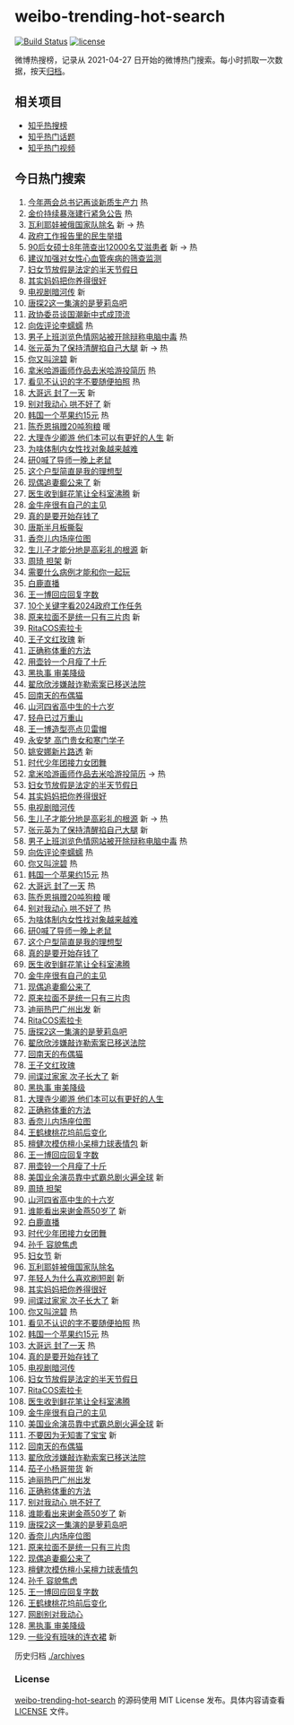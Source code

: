 # weibo-trending-hot-search

[![Build Status](https://github.com/justjavac/weibo-trending-hot-search/workflows/ci/badge.svg?branch=master)](https://github.com/justjavac/weibo-trending-hot-search/actions)
[![license](https://img.shields.io/github/license/justjavac/weibo-trending-hot-search)](https://github.com/justjavac/weibo-trending-hot-search/blob/master/LICENSE)

微博热搜榜，记录从 2021-04-27
日开始的微博热门搜索。每小时抓取一次数据，按天[归档](./archives)。

## 相关项目

- [知乎热搜榜](https://github.com/justjavac/zhihu-trending-top-search)
- [知乎热门话题](https://github.com/justjavac/zhihu-trending-hot-questions)
- [知乎热门视频](https://github.com/justjavac/zhihu-trending-hot-video)

## 今日热门搜索

<!-- BEGIN -->
<!-- 最后更新时间 Fri Mar 08 2024 02:16:11 GMT+0800 (China Standard Time) -->

1. [今年两会总书记再谈新质生产力](https://s.weibo.com//weibo?q=%23%E4%BB%8A%E5%B9%B4%E4%B8%A4%E4%BC%9A%E6%80%BB%E4%B9%A6%E8%AE%B0%E5%86%8D%E8%B0%88%E6%96%B0%E8%B4%A8%E7%94%9F%E4%BA%A7%E5%8A%9B%23&Refer=new_time)
   热
1. [金价持续暴涨建行紧急公告](https://s.weibo.com//weibo?q=%23%E9%87%91%E4%BB%B7%E6%8C%81%E7%BB%AD%E6%9A%B4%E6%B6%A8%E5%BB%BA%E8%A1%8C%E7%B4%A7%E6%80%A5%E5%85%AC%E5%91%8A%23&t=31&band_rank=1&Refer=top)
   热
1. [瓦利耶娃被俄国家队除名](https://s.weibo.com//weibo?q=%23%E7%93%A6%E5%88%A9%E8%80%B6%E5%A8%83%E8%A2%AB%E4%BF%84%E5%9B%BD%E5%AE%B6%E9%98%9F%E9%99%A4%E5%90%8D%23&t=31&band_rank=2&Refer=top)
   新 -> 热
1. [政府工作报告里的民生举措](https://s.weibo.com//weibo?q=%23%E6%94%BF%E5%BA%9C%E5%B7%A5%E4%BD%9C%E6%8A%A5%E5%91%8A%E9%87%8C%E7%9A%84%E6%B0%91%E7%94%9F%E4%B8%BE%E6%8E%AA%23&t=31&band_rank=3&Refer=top)
1. [90后女硕士8年筛查出12000名艾滋患者](https://s.weibo.com//weibo?q=%2390%E5%90%8E%E5%A5%B3%E7%A1%95%E5%A3%AB8%E5%B9%B4%E7%AD%9B%E6%9F%A5%E5%87%BA12000%E5%90%8D%E8%89%BE%E6%BB%8B%E6%82%A3%E8%80%85%23&t=31&band_rank=4&Refer=top)
   新 -> 热
1. [建议加强对女性心血管疾病的筛查监测](https://s.weibo.com//weibo?q=%23%E5%BB%BA%E8%AE%AE%E5%8A%A0%E5%BC%BA%E5%AF%B9%E5%A5%B3%E6%80%A7%E5%BF%83%E8%A1%80%E7%AE%A1%E7%96%BE%E7%97%85%E7%9A%84%E7%AD%9B%E6%9F%A5%E7%9B%91%E6%B5%8B%23&t=31&band_rank=5&Refer=top)
1. [妇女节放假是法定的半天节假日](https://s.weibo.com//weibo?q=%23%E5%A6%87%E5%A5%B3%E8%8A%82%E6%94%BE%E5%81%87%E6%98%AF%E6%B3%95%E5%AE%9A%E7%9A%84%E5%8D%8A%E5%A4%A9%E8%8A%82%E5%81%87%E6%97%A5%23&t=31&band_rank=6&Refer=top)
1. [其实妈妈把你养得很好](https://s.weibo.com//weibo?q=%E5%85%B6%E5%AE%9E%E5%A6%88%E5%A6%88%E6%8A%8A%E4%BD%A0%E5%85%BB%E5%BE%97%E5%BE%88%E5%A5%BD&t=31&band_rank=7&Refer=top)
1. [电视剧暗河传](https://s.weibo.com//weibo?q=%23%E7%94%B5%E8%A7%86%E5%89%A7%E6%9A%97%E6%B2%B3%E4%BC%A0%23&t=31&band_rank=8&Refer=top)
   新
1. [唐探2这一集演的是萝莉岛吧](https://s.weibo.com//weibo?q=%E5%94%90%E6%8E%A22%E8%BF%99%E4%B8%80%E9%9B%86%E6%BC%94%E7%9A%84%E6%98%AF%E8%90%9D%E8%8E%89%E5%B2%9B%E5%90%A7&t=31&band_rank=9&Refer=top)
1. [政协委员谈国潮新中式成顶流](https://s.weibo.com//weibo?q=%23%E6%94%BF%E5%8D%8F%E5%A7%94%E5%91%98%E8%B0%88%E5%9B%BD%E6%BD%AE%E6%96%B0%E4%B8%AD%E5%BC%8F%E6%88%90%E9%A1%B6%E6%B5%81%23&t=31&band_rank=10&Refer=top)
1. [向佐评论李蠕蠕](https://s.weibo.com//weibo?q=%E5%90%91%E4%BD%90%E8%AF%84%E8%AE%BA%E6%9D%8E%E8%A0%95%E8%A0%95&t=31&band_rank=11&Refer=top)
   热
1. [男子上班浏览色情网站被开除辩称电脑中毒](https://s.weibo.com//weibo?q=%23%E7%94%B7%E5%AD%90%E4%B8%8A%E7%8F%AD%E6%B5%8F%E8%A7%88%E8%89%B2%E6%83%85%E7%BD%91%E7%AB%99%E8%A2%AB%E5%BC%80%E9%99%A4%E8%BE%A9%E7%A7%B0%E7%94%B5%E8%84%91%E4%B8%AD%E6%AF%92%23&t=31&band_rank=12&Refer=top)
   热
1. [张元英为了保持清醒掐自己大腿](https://s.weibo.com//weibo?q=%23%E5%BC%A0%E5%85%83%E8%8B%B1%E4%B8%BA%E4%BA%86%E4%BF%9D%E6%8C%81%E6%B8%85%E9%86%92%E6%8E%90%E8%87%AA%E5%B7%B1%E5%A4%A7%E8%85%BF%23&t=31&band_rank=13&Refer=top)
   新 -> 热
1. [你又叫浣碧](https://s.weibo.com//weibo?q=%E4%BD%A0%E5%8F%88%E5%8F%AB%E6%B5%A3%E7%A2%A7&t=31&band_rank=14&Refer=top)
   新
1. [拿米哈游画师作品去米哈游投简历](https://s.weibo.com//weibo?q=%E6%8B%BF%E7%B1%B3%E5%93%88%E6%B8%B8%E7%94%BB%E5%B8%88%E4%BD%9C%E5%93%81%E5%8E%BB%E7%B1%B3%E5%93%88%E6%B8%B8%E6%8A%95%E7%AE%80%E5%8E%86&t=31&band_rank=15&Refer=top)
   热
1. [看见不认识的字不要随便拍照](https://s.weibo.com//weibo?q=%E7%9C%8B%E8%A7%81%E4%B8%8D%E8%AE%A4%E8%AF%86%E7%9A%84%E5%AD%97%E4%B8%8D%E8%A6%81%E9%9A%8F%E4%BE%BF%E6%8B%8D%E7%85%A7&t=31&band_rank=16&Refer=top)
   热
1. [大哥远 封了一天](https://s.weibo.com//weibo?q=%E5%A4%A7%E5%93%A5%E8%BF%9C%20%E5%B0%81%E4%BA%86%E4%B8%80%E5%A4%A9&t=31&band_rank=17&Refer=top)
   新
1. [别对我动心 哄不好了](https://s.weibo.com//weibo?q=%E5%88%AB%E5%AF%B9%E6%88%91%E5%8A%A8%E5%BF%83%20%E5%93%84%E4%B8%8D%E5%A5%BD%E4%BA%86&t=31&band_rank=18&Refer=top)
   新
1. [韩国一个苹果约15元](https://s.weibo.com//weibo?q=%23%E9%9F%A9%E5%9B%BD%E4%B8%80%E4%B8%AA%E8%8B%B9%E6%9E%9C%E7%BA%A615%E5%85%83%23&t=31&band_rank=19&Refer=top)
   热
1. [陈乔恩捐赠20吨狗粮](https://s.weibo.com//weibo?q=%23%E9%99%88%E4%B9%94%E6%81%A9%E6%8D%90%E8%B5%A020%E5%90%A8%E7%8B%97%E7%B2%AE%23&t=31&band_rank=20&Refer=top)
   暖
1. [大理寺少卿游 他们本可以有更好的人生](https://s.weibo.com//weibo?q=%E5%A4%A7%E7%90%86%E5%AF%BA%E5%B0%91%E5%8D%BF%E6%B8%B8%20%E4%BB%96%E4%BB%AC%E6%9C%AC%E5%8F%AF%E4%BB%A5%E6%9C%89%E6%9B%B4%E5%A5%BD%E7%9A%84%E4%BA%BA%E7%94%9F&t=31&band_rank=21&Refer=top)
   新
1. [为啥体制内女性找对象越来越难](https://s.weibo.com//weibo?q=%23%E4%B8%BA%E5%95%A5%E4%BD%93%E5%88%B6%E5%86%85%E5%A5%B3%E6%80%A7%E6%89%BE%E5%AF%B9%E8%B1%A1%E8%B6%8A%E6%9D%A5%E8%B6%8A%E9%9A%BE%23&t=31&band_rank=22&Refer=top)
1. [研0喊了导师一晚上老鼠](https://s.weibo.com//weibo?q=%E7%A0%940%E5%96%8A%E4%BA%86%E5%AF%BC%E5%B8%88%E4%B8%80%E6%99%9A%E4%B8%8A%E8%80%81%E9%BC%A0&t=31&band_rank=23&Refer=top)
1. [这个户型简直是我的理想型](https://s.weibo.com//weibo?q=%E8%BF%99%E4%B8%AA%E6%88%B7%E5%9E%8B%E7%AE%80%E7%9B%B4%E6%98%AF%E6%88%91%E7%9A%84%E7%90%86%E6%83%B3%E5%9E%8B&t=31&band_rank=24&Refer=top)
1. [现偶追妻癫公来了](https://s.weibo.com//weibo?q=%E7%8E%B0%E5%81%B6%E8%BF%BD%E5%A6%BB%E7%99%AB%E5%85%AC%E6%9D%A5%E4%BA%86&t=31&band_rank=25&Refer=top)
   新
1. [医生收到鲜花笔让全科室沸腾](https://s.weibo.com//weibo?q=%23%E5%8C%BB%E7%94%9F%E6%94%B6%E5%88%B0%E9%B2%9C%E8%8A%B1%E7%AC%94%E8%AE%A9%E5%85%A8%E7%A7%91%E5%AE%A4%E6%B2%B8%E8%85%BE%23&t=31&band_rank=26&Refer=top)
   新
1. [金牛座很有自己的主见](https://s.weibo.com//weibo?q=%E9%87%91%E7%89%9B%E5%BA%A7%E5%BE%88%E6%9C%89%E8%87%AA%E5%B7%B1%E7%9A%84%E4%B8%BB%E8%A7%81&t=31&band_rank=27&Refer=top)
1. [真的是要开始存钱了](https://s.weibo.com//weibo?q=%23%E7%9C%9F%E7%9A%84%E6%98%AF%E8%A6%81%E5%BC%80%E5%A7%8B%E5%AD%98%E9%92%B1%E4%BA%86%23&t=31&band_rank=28&Refer=top)
1. [唐斯半月板撕裂](https://s.weibo.com//weibo?q=%E5%94%90%E6%96%AF%E5%8D%8A%E6%9C%88%E6%9D%BF%E6%92%95%E8%A3%82&t=31&band_rank=29&Refer=top)
1. [香奈儿内场座位图](https://s.weibo.com//weibo?q=%23%E9%A6%99%E5%A5%88%E5%84%BF%E5%86%85%E5%9C%BA%E5%BA%A7%E4%BD%8D%E5%9B%BE%23&t=31&band_rank=30&Refer=top)
1. [生儿子才能分地是高彩礼的根源](https://s.weibo.com//weibo?q=%23%E7%94%9F%E5%84%BF%E5%AD%90%E6%89%8D%E8%83%BD%E5%88%86%E5%9C%B0%E6%98%AF%E9%AB%98%E5%BD%A9%E7%A4%BC%E7%9A%84%E6%A0%B9%E6%BA%90%23&t=31&band_rank=31&Refer=top)
   新
1. [周琦 担架](https://s.weibo.com//weibo?q=%E5%91%A8%E7%90%A6%20%E6%8B%85%E6%9E%B6&t=31&band_rank=32&Refer=top)
   新
1. [需要什么病例才能和你一起玩](https://s.weibo.com//weibo?q=%E9%9C%80%E8%A6%81%E4%BB%80%E4%B9%88%E7%97%85%E4%BE%8B%E6%89%8D%E8%83%BD%E5%92%8C%E4%BD%A0%E4%B8%80%E8%B5%B7%E7%8E%A9&t=31&band_rank=33&Refer=top)
1. [白鹿直播](https://s.weibo.com//weibo?q=%23%E7%99%BD%E9%B9%BF%E7%9B%B4%E6%92%AD%23&t=31&band_rank=34&Refer=top)
1. [王一博回应回复字数](https://s.weibo.com//weibo?q=%23%E7%8E%8B%E4%B8%80%E5%8D%9A%E5%9B%9E%E5%BA%94%E5%9B%9E%E5%A4%8D%E5%AD%97%E6%95%B0%23&t=31&band_rank=35&Refer=top)
1. [10个关键字看2024政府工作任务](https://s.weibo.com//weibo?q=%2310%E4%B8%AA%E5%85%B3%E9%94%AE%E5%AD%97%E7%9C%8B2024%E6%94%BF%E5%BA%9C%E5%B7%A5%E4%BD%9C%E4%BB%BB%E5%8A%A1%23&t=31&band_rank=36&Refer=top)
1. [原来拉面不是统一只有三片肉](https://s.weibo.com//weibo?q=%E5%8E%9F%E6%9D%A5%E6%8B%89%E9%9D%A2%E4%B8%8D%E6%98%AF%E7%BB%9F%E4%B8%80%E5%8F%AA%E6%9C%89%E4%B8%89%E7%89%87%E8%82%89&t=31&band_rank=37&Refer=top)
   新
1. [RitaCOS索拉卡](https://s.weibo.com//weibo?q=%23RitaCOS%E7%B4%A2%E6%8B%89%E5%8D%A1%23&t=31&band_rank=38&Refer=top)
1. [王子文红玫瑰](https://s.weibo.com//weibo?q=%23%E7%8E%8B%E5%AD%90%E6%96%87%E7%BA%A2%E7%8E%AB%E7%91%B0%23&t=31&band_rank=39&Refer=top)
   新
1. [正确称体重的方法](https://s.weibo.com//weibo?q=%E6%AD%A3%E7%A1%AE%E7%A7%B0%E4%BD%93%E9%87%8D%E7%9A%84%E6%96%B9%E6%B3%95&t=31&band_rank=40&Refer=top)
1. [用壶铃一个月瘦了十斤](https://s.weibo.com//weibo?q=%23%E7%94%A8%E5%A3%B6%E9%93%83%E4%B8%80%E4%B8%AA%E6%9C%88%E7%98%A6%E4%BA%86%E5%8D%81%E6%96%A4%23&t=31&band_rank=41&Refer=top)
1. [黑执事 审美降级](https://s.weibo.com//weibo?q=%E9%BB%91%E6%89%A7%E4%BA%8B%20%E5%AE%A1%E7%BE%8E%E9%99%8D%E7%BA%A7&t=31&band_rank=42&Refer=top)
1. [翟欣欣涉嫌敲诈勒索案已移送法院](https://s.weibo.com//weibo?q=%23%E7%BF%9F%E6%AC%A3%E6%AC%A3%E6%B6%89%E5%AB%8C%E6%95%B2%E8%AF%88%E5%8B%92%E7%B4%A2%E6%A1%88%E5%B7%B2%E7%A7%BB%E9%80%81%E6%B3%95%E9%99%A2%23&t=31&band_rank=43&Refer=top)
1. [回南天的布偶猫](https://s.weibo.com//weibo?q=%E5%9B%9E%E5%8D%97%E5%A4%A9%E7%9A%84%E5%B8%83%E5%81%B6%E7%8C%AB&t=31&band_rank=44&Refer=top)
1. [山河四省高中生的十六岁](https://s.weibo.com//weibo?q=%23%E5%B1%B1%E6%B2%B3%E5%9B%9B%E7%9C%81%E9%AB%98%E4%B8%AD%E7%94%9F%E7%9A%84%E5%8D%81%E5%85%AD%E5%B2%81%23&t=31&band_rank=45&Refer=top)
1. [轻舟已过万重山](https://s.weibo.com//weibo?q=%E8%BD%BB%E8%88%9F%E5%B7%B2%E8%BF%87%E4%B8%87%E9%87%8D%E5%B1%B1&t=31&band_rank=46&Refer=top)
1. [王一博造型亮点贝雷帽](https://s.weibo.com//weibo?q=%E7%8E%8B%E4%B8%80%E5%8D%9A%E9%80%A0%E5%9E%8B%E4%BA%AE%E7%82%B9%E8%B4%9D%E9%9B%B7%E5%B8%BD&t=31&band_rank=47&Refer=top)
1. [永安梦 高门贵女和寒门学子](https://s.weibo.com//weibo?q=%E6%B0%B8%E5%AE%89%E6%A2%A6%20%E9%AB%98%E9%97%A8%E8%B4%B5%E5%A5%B3%E5%92%8C%E5%AF%92%E9%97%A8%E5%AD%A6%E5%AD%90&t=31&band_rank=48&Refer=top)
1. [姚安娜新片路透](https://s.weibo.com//weibo?q=%23%E5%A7%9A%E5%AE%89%E5%A8%9C%E6%96%B0%E7%89%87%E8%B7%AF%E9%80%8F%23&t=31&band_rank=49&Refer=top)
   新
1. [时代少年团接力女团舞](https://s.weibo.com//weibo?q=%23%E6%97%B6%E4%BB%A3%E5%B0%91%E5%B9%B4%E5%9B%A2%E6%8E%A5%E5%8A%9B%E5%A5%B3%E5%9B%A2%E8%88%9E%23&t=31&band_rank=50&Refer=top)
1. [拿米哈游画师作品去米哈游投简历](https://s.weibo.com//weibo?q=%E6%8B%BF%E7%B1%B3%E5%93%88%E6%B8%B8%E7%94%BB%E5%B8%88%E4%BD%9C%E5%93%81%E5%8E%BB%E7%B1%B3%E5%93%88%E6%B8%B8%E6%8A%95%E7%AE%80%E5%8E%86&t=31&band_rank=6&Refer=top)
   -> 热
1. [妇女节放假是法定的半天节假日](https://s.weibo.com//weibo?q=%23%E5%A6%87%E5%A5%B3%E8%8A%82%E6%94%BE%E5%81%87%E6%98%AF%E6%B3%95%E5%AE%9A%E7%9A%84%E5%8D%8A%E5%A4%A9%E8%8A%82%E5%81%87%E6%97%A5%23&t=31&band_rank=7&Refer=top)
1. [其实妈妈把你养得很好](https://s.weibo.com//weibo?q=%E5%85%B6%E5%AE%9E%E5%A6%88%E5%A6%88%E6%8A%8A%E4%BD%A0%E5%85%BB%E5%BE%97%E5%BE%88%E5%A5%BD&t=31&band_rank=8&Refer=top)
1. [电视剧暗河传](https://s.weibo.com//weibo?q=%23%E7%94%B5%E8%A7%86%E5%89%A7%E6%9A%97%E6%B2%B3%E4%BC%A0%23&t=31&band_rank=9&Refer=top)
1. [生儿子才能分地是高彩礼的根源](https://s.weibo.com//weibo?q=%23%E7%94%9F%E5%84%BF%E5%AD%90%E6%89%8D%E8%83%BD%E5%88%86%E5%9C%B0%E6%98%AF%E9%AB%98%E5%BD%A9%E7%A4%BC%E7%9A%84%E6%A0%B9%E6%BA%90%23&t=31&band_rank=11&Refer=top)
   新 -> 热
1. [张元英为了保持清醒掐自己大腿](https://s.weibo.com//weibo?q=%23%E5%BC%A0%E5%85%83%E8%8B%B1%E4%B8%BA%E4%BA%86%E4%BF%9D%E6%8C%81%E6%B8%85%E9%86%92%E6%8E%90%E8%87%AA%E5%B7%B1%E5%A4%A7%E8%85%BF%23&t=31&band_rank=12&Refer=top)
   新
1. [男子上班浏览色情网站被开除辩称电脑中毒](https://s.weibo.com//weibo?q=%23%E7%94%B7%E5%AD%90%E4%B8%8A%E7%8F%AD%E6%B5%8F%E8%A7%88%E8%89%B2%E6%83%85%E7%BD%91%E7%AB%99%E8%A2%AB%E5%BC%80%E9%99%A4%E8%BE%A9%E7%A7%B0%E7%94%B5%E8%84%91%E4%B8%AD%E6%AF%92%23&t=31&band_rank=13&Refer=top)
   热
1. [向佐评论李蠕蠕](https://s.weibo.com//weibo?q=%E5%90%91%E4%BD%90%E8%AF%84%E8%AE%BA%E6%9D%8E%E8%A0%95%E8%A0%95&t=31&band_rank=14&Refer=top)
   热
1. [你又叫浣碧](https://s.weibo.com//weibo?q=%E4%BD%A0%E5%8F%88%E5%8F%AB%E6%B5%A3%E7%A2%A7&t=31&band_rank=15&Refer=top)
   热
1. [韩国一个苹果约15元](https://s.weibo.com//weibo?q=%23%E9%9F%A9%E5%9B%BD%E4%B8%80%E4%B8%AA%E8%8B%B9%E6%9E%9C%E7%BA%A615%E5%85%83%23&t=31&band_rank=17&Refer=top)
   热
1. [大哥远 封了一天](https://s.weibo.com//weibo?q=%E5%A4%A7%E5%93%A5%E8%BF%9C%20%E5%B0%81%E4%BA%86%E4%B8%80%E5%A4%A9&t=31&band_rank=18&Refer=top)
   热
1. [陈乔恩捐赠20吨狗粮](https://s.weibo.com//weibo?q=%23%E9%99%88%E4%B9%94%E6%81%A9%E6%8D%90%E8%B5%A020%E5%90%A8%E7%8B%97%E7%B2%AE%23&t=31&band_rank=19&Refer=top)
   暖
1. [别对我动心 哄不好了](https://s.weibo.com//weibo?q=%E5%88%AB%E5%AF%B9%E6%88%91%E5%8A%A8%E5%BF%83%20%E5%93%84%E4%B8%8D%E5%A5%BD%E4%BA%86&t=31&band_rank=20&Refer=top)
   热
1. [为啥体制内女性找对象越来越难](https://s.weibo.com//weibo?q=%23%E4%B8%BA%E5%95%A5%E4%BD%93%E5%88%B6%E5%86%85%E5%A5%B3%E6%80%A7%E6%89%BE%E5%AF%B9%E8%B1%A1%E8%B6%8A%E6%9D%A5%E8%B6%8A%E9%9A%BE%23&t=31&band_rank=21&Refer=top)
1. [研0喊了导师一晚上老鼠](https://s.weibo.com//weibo?q=%E7%A0%940%E5%96%8A%E4%BA%86%E5%AF%BC%E5%B8%88%E4%B8%80%E6%99%9A%E4%B8%8A%E8%80%81%E9%BC%A0&t=31&band_rank=22&Refer=top)
1. [这个户型简直是我的理想型](https://s.weibo.com//weibo?q=%E8%BF%99%E4%B8%AA%E6%88%B7%E5%9E%8B%E7%AE%80%E7%9B%B4%E6%98%AF%E6%88%91%E7%9A%84%E7%90%86%E6%83%B3%E5%9E%8B&t=31&band_rank=23&Refer=top)
1. [真的是要开始存钱了](https://s.weibo.com//weibo?q=%23%E7%9C%9F%E7%9A%84%E6%98%AF%E8%A6%81%E5%BC%80%E5%A7%8B%E5%AD%98%E9%92%B1%E4%BA%86%23&t=31&band_rank=24&Refer=top)
1. [医生收到鲜花笔让全科室沸腾](https://s.weibo.com//weibo?q=%23%E5%8C%BB%E7%94%9F%E6%94%B6%E5%88%B0%E9%B2%9C%E8%8A%B1%E7%AC%94%E8%AE%A9%E5%85%A8%E7%A7%91%E5%AE%A4%E6%B2%B8%E8%85%BE%23&t=31&band_rank=25&Refer=top)
1. [金牛座很有自己的主见](https://s.weibo.com//weibo?q=%E9%87%91%E7%89%9B%E5%BA%A7%E5%BE%88%E6%9C%89%E8%87%AA%E5%B7%B1%E7%9A%84%E4%B8%BB%E8%A7%81&t=31&band_rank=26&Refer=top)
1. [现偶追妻癫公来了](https://s.weibo.com//weibo?q=%E7%8E%B0%E5%81%B6%E8%BF%BD%E5%A6%BB%E7%99%AB%E5%85%AC%E6%9D%A5%E4%BA%86&t=31&band_rank=27&Refer=top)
1. [原来拉面不是统一只有三片肉](https://s.weibo.com//weibo?q=%E5%8E%9F%E6%9D%A5%E6%8B%89%E9%9D%A2%E4%B8%8D%E6%98%AF%E7%BB%9F%E4%B8%80%E5%8F%AA%E6%9C%89%E4%B8%89%E7%89%87%E8%82%89&t=31&band_rank=28&Refer=top)
1. [迪丽热巴广州出发](https://s.weibo.com//weibo?q=%23%E8%BF%AA%E4%B8%BD%E7%83%AD%E5%B7%B4%E5%B9%BF%E5%B7%9E%E5%87%BA%E5%8F%91%23&t=31&band_rank=29&Refer=top)
   新
1. [RitaCOS索拉卡](https://s.weibo.com//weibo?q=%23RitaCOS%E7%B4%A2%E6%8B%89%E5%8D%A1%23&t=31&band_rank=30&Refer=top)
1. [唐探2这一集演的是萝莉岛吧](https://s.weibo.com//weibo?q=%E5%94%90%E6%8E%A22%E8%BF%99%E4%B8%80%E9%9B%86%E6%BC%94%E7%9A%84%E6%98%AF%E8%90%9D%E8%8E%89%E5%B2%9B%E5%90%A7&t=31&band_rank=31&Refer=top)
1. [翟欣欣涉嫌敲诈勒索案已移送法院](https://s.weibo.com//weibo?q=%23%E7%BF%9F%E6%AC%A3%E6%AC%A3%E6%B6%89%E5%AB%8C%E6%95%B2%E8%AF%88%E5%8B%92%E7%B4%A2%E6%A1%88%E5%B7%B2%E7%A7%BB%E9%80%81%E6%B3%95%E9%99%A2%23&t=31&band_rank=32&Refer=top)
1. [回南天的布偶猫](https://s.weibo.com//weibo?q=%E5%9B%9E%E5%8D%97%E5%A4%A9%E7%9A%84%E5%B8%83%E5%81%B6%E7%8C%AB&t=31&band_rank=33&Refer=top)
1. [王子文红玫瑰](https://s.weibo.com//weibo?q=%23%E7%8E%8B%E5%AD%90%E6%96%87%E7%BA%A2%E7%8E%AB%E7%91%B0%23&t=31&band_rank=34&Refer=top)
1. [间谍过家家 次子长大了](https://s.weibo.com//weibo?q=%E9%97%B4%E8%B0%8D%E8%BF%87%E5%AE%B6%E5%AE%B6%20%E6%AC%A1%E5%AD%90%E9%95%BF%E5%A4%A7%E4%BA%86&t=31&band_rank=35&Refer=top)
   新
1. [黑执事 审美降级](https://s.weibo.com//weibo?q=%E9%BB%91%E6%89%A7%E4%BA%8B%20%E5%AE%A1%E7%BE%8E%E9%99%8D%E7%BA%A7&t=31&band_rank=36&Refer=top)
1. [大理寺少卿游 他们本可以有更好的人生](https://s.weibo.com//weibo?q=%E5%A4%A7%E7%90%86%E5%AF%BA%E5%B0%91%E5%8D%BF%E6%B8%B8%20%E4%BB%96%E4%BB%AC%E6%9C%AC%E5%8F%AF%E4%BB%A5%E6%9C%89%E6%9B%B4%E5%A5%BD%E7%9A%84%E4%BA%BA%E7%94%9F&t=31&band_rank=37&Refer=top)
1. [正确称体重的方法](https://s.weibo.com//weibo?q=%E6%AD%A3%E7%A1%AE%E7%A7%B0%E4%BD%93%E9%87%8D%E7%9A%84%E6%96%B9%E6%B3%95&t=31&band_rank=38&Refer=top)
1. [香奈儿内场座位图](https://s.weibo.com//weibo?q=%23%E9%A6%99%E5%A5%88%E5%84%BF%E5%86%85%E5%9C%BA%E5%BA%A7%E4%BD%8D%E5%9B%BE%23&t=31&band_rank=39&Refer=top)
1. [王鹤棣桃花坞前后变化](https://s.weibo.com//weibo?q=%23%E7%8E%8B%E9%B9%A4%E6%A3%A3%E6%A1%83%E8%8A%B1%E5%9D%9E%E5%89%8D%E5%90%8E%E5%8F%98%E5%8C%96%23&t=31&band_rank=40&Refer=top)
1. [檀健次模仿檀小呆檀力球表情包](https://s.weibo.com//weibo?q=%23%E6%AA%80%E5%81%A5%E6%AC%A1%E6%A8%A1%E4%BB%BF%E6%AA%80%E5%B0%8F%E5%91%86%E6%AA%80%E5%8A%9B%E7%90%83%E8%A1%A8%E6%83%85%E5%8C%85%23&t=31&band_rank=41&Refer=top)
   新
1. [王一博回应回复字数](https://s.weibo.com//weibo?q=%23%E7%8E%8B%E4%B8%80%E5%8D%9A%E5%9B%9E%E5%BA%94%E5%9B%9E%E5%A4%8D%E5%AD%97%E6%95%B0%23&t=31&band_rank=42&Refer=top)
1. [用壶铃一个月瘦了十斤](https://s.weibo.com//weibo?q=%23%E7%94%A8%E5%A3%B6%E9%93%83%E4%B8%80%E4%B8%AA%E6%9C%88%E7%98%A6%E4%BA%86%E5%8D%81%E6%96%A4%23&t=31&band_rank=43&Refer=top)
1. [美国业余演员靠中式霸总剧火遍全球](https://s.weibo.com//weibo?q=%23%E7%BE%8E%E5%9B%BD%E4%B8%9A%E4%BD%99%E6%BC%94%E5%91%98%E9%9D%A0%E4%B8%AD%E5%BC%8F%E9%9C%B8%E6%80%BB%E5%89%A7%E7%81%AB%E9%81%8D%E5%85%A8%E7%90%83%23&t=31&band_rank=44&Refer=top)
   新
1. [周琦 担架](https://s.weibo.com//weibo?q=%E5%91%A8%E7%90%A6%20%E6%8B%85%E6%9E%B6&t=31&band_rank=45&Refer=top)
1. [山河四省高中生的十六岁](https://s.weibo.com//weibo?q=%23%E5%B1%B1%E6%B2%B3%E5%9B%9B%E7%9C%81%E9%AB%98%E4%B8%AD%E7%94%9F%E7%9A%84%E5%8D%81%E5%85%AD%E5%B2%81%23&t=31&band_rank=46&Refer=top)
1. [谁能看出来谢金燕50岁了](https://s.weibo.com//weibo?q=%E8%B0%81%E8%83%BD%E7%9C%8B%E5%87%BA%E6%9D%A5%E8%B0%A2%E9%87%91%E7%87%9550%E5%B2%81%E4%BA%86&t=31&band_rank=47&Refer=top)
   新
1. [白鹿直播](https://s.weibo.com//weibo?q=%23%E7%99%BD%E9%B9%BF%E7%9B%B4%E6%92%AD%23&t=31&band_rank=48&Refer=top)
1. [时代少年团接力女团舞](https://s.weibo.com//weibo?q=%23%E6%97%B6%E4%BB%A3%E5%B0%91%E5%B9%B4%E5%9B%A2%E6%8E%A5%E5%8A%9B%E5%A5%B3%E5%9B%A2%E8%88%9E%23&t=31&band_rank=49&Refer=top)
1. [孙千 容貌焦虑](https://s.weibo.com//weibo?q=%E5%AD%99%E5%8D%83%20%E5%AE%B9%E8%B2%8C%E7%84%A6%E8%99%91&t=31&band_rank=50&Refer=top)
1. [妇女节](https://s.weibo.com//weibo?q=%E5%A6%87%E5%A5%B3%E8%8A%82&t=31&band_rank=2&Refer=top)
   新
1. [瓦利耶娃被俄国家队除名](https://s.weibo.com//weibo?q=%23%E7%93%A6%E5%88%A9%E8%80%B6%E5%A8%83%E8%A2%AB%E4%BF%84%E5%9B%BD%E5%AE%B6%E9%98%9F%E9%99%A4%E5%90%8D%23&t=31&band_rank=7&Refer=top)
1. [年轻人为什么喜欢刷短剧](https://s.weibo.com//weibo?q=%23%E5%B9%B4%E8%BD%BB%E4%BA%BA%E4%B8%BA%E4%BB%80%E4%B9%88%E5%96%9C%E6%AC%A2%E5%88%B7%E7%9F%AD%E5%89%A7%23&t=31&band_rank=8&Refer=top)
   新
1. [其实妈妈把你养得很好](https://s.weibo.com//weibo?q=%E5%85%B6%E5%AE%9E%E5%A6%88%E5%A6%88%E6%8A%8A%E4%BD%A0%E5%85%BB%E5%BE%97%E5%BE%88%E5%A5%BD&t=31&band_rank=9&Refer=top)
1. [间谍过家家 次子长大了](https://s.weibo.com//weibo?q=%E9%97%B4%E8%B0%8D%E8%BF%87%E5%AE%B6%E5%AE%B6%20%E6%AC%A1%E5%AD%90%E9%95%BF%E5%A4%A7%E4%BA%86&t=31&band_rank=15&Refer=top)
   新
1. [你又叫浣碧](https://s.weibo.com//weibo?q=%E4%BD%A0%E5%8F%88%E5%8F%AB%E6%B5%A3%E7%A2%A7&t=31&band_rank=16&Refer=top)
   热
1. [看见不认识的字不要随便拍照](https://s.weibo.com//weibo?q=%E7%9C%8B%E8%A7%81%E4%B8%8D%E8%AE%A4%E8%AF%86%E7%9A%84%E5%AD%97%E4%B8%8D%E8%A6%81%E9%9A%8F%E4%BE%BF%E6%8B%8D%E7%85%A7&t=31&band_rank=17&Refer=top)
   热
1. [韩国一个苹果约15元](https://s.weibo.com//weibo?q=%23%E9%9F%A9%E5%9B%BD%E4%B8%80%E4%B8%AA%E8%8B%B9%E6%9E%9C%E7%BA%A615%E5%85%83%23&t=31&band_rank=18&Refer=top)
   热
1. [大哥远 封了一天](https://s.weibo.com//weibo?q=%E5%A4%A7%E5%93%A5%E8%BF%9C%20%E5%B0%81%E4%BA%86%E4%B8%80%E5%A4%A9&t=31&band_rank=20&Refer=top)
   热
1. [真的是要开始存钱了](https://s.weibo.com//weibo?q=%23%E7%9C%9F%E7%9A%84%E6%98%AF%E8%A6%81%E5%BC%80%E5%A7%8B%E5%AD%98%E9%92%B1%E4%BA%86%23&t=31&band_rank=23&Refer=top)
1. [电视剧暗河传](https://s.weibo.com//weibo?q=%23%E7%94%B5%E8%A7%86%E5%89%A7%E6%9A%97%E6%B2%B3%E4%BC%A0%23&t=31&band_rank=25&Refer=top)
1. [妇女节放假是法定的半天节假日](https://s.weibo.com//weibo?q=%23%E5%A6%87%E5%A5%B3%E8%8A%82%E6%94%BE%E5%81%87%E6%98%AF%E6%B3%95%E5%AE%9A%E7%9A%84%E5%8D%8A%E5%A4%A9%E8%8A%82%E5%81%87%E6%97%A5%23&t=31&band_rank=26&Refer=top)
1. [RitaCOS索拉卡](https://s.weibo.com//weibo?q=%23RitaCOS%E7%B4%A2%E6%8B%89%E5%8D%A1%23&t=31&band_rank=27&Refer=top)
1. [医生收到鲜花笔让全科室沸腾](https://s.weibo.com//weibo?q=%23%E5%8C%BB%E7%94%9F%E6%94%B6%E5%88%B0%E9%B2%9C%E8%8A%B1%E7%AC%94%E8%AE%A9%E5%85%A8%E7%A7%91%E5%AE%A4%E6%B2%B8%E8%85%BE%23&t=31&band_rank=28&Refer=top)
1. [金牛座很有自己的主见](https://s.weibo.com//weibo?q=%E9%87%91%E7%89%9B%E5%BA%A7%E5%BE%88%E6%9C%89%E8%87%AA%E5%B7%B1%E7%9A%84%E4%B8%BB%E8%A7%81&t=31&band_rank=29&Refer=top)
1. [美国业余演员靠中式霸总剧火遍全球](https://s.weibo.com//weibo?q=%23%E7%BE%8E%E5%9B%BD%E4%B8%9A%E4%BD%99%E6%BC%94%E5%91%98%E9%9D%A0%E4%B8%AD%E5%BC%8F%E9%9C%B8%E6%80%BB%E5%89%A7%E7%81%AB%E9%81%8D%E5%85%A8%E7%90%83%23&t=31&band_rank=30&Refer=top)
   新
1. [不要因为无知害了宝宝](https://s.weibo.com//weibo?q=%E4%B8%8D%E8%A6%81%E5%9B%A0%E4%B8%BA%E6%97%A0%E7%9F%A5%E5%AE%B3%E4%BA%86%E5%AE%9D%E5%AE%9D&t=31&band_rank=31&Refer=top)
   新
1. [回南天的布偶猫](https://s.weibo.com//weibo?q=%E5%9B%9E%E5%8D%97%E5%A4%A9%E7%9A%84%E5%B8%83%E5%81%B6%E7%8C%AB&t=31&band_rank=32&Refer=top)
1. [翟欣欣涉嫌敲诈勒索案已移送法院](https://s.weibo.com//weibo?q=%23%E7%BF%9F%E6%AC%A3%E6%AC%A3%E6%B6%89%E5%AB%8C%E6%95%B2%E8%AF%88%E5%8B%92%E7%B4%A2%E6%A1%88%E5%B7%B2%E7%A7%BB%E9%80%81%E6%B3%95%E9%99%A2%23&t=31&band_rank=33&Refer=top)
1. [茄子小杨哥带货](https://s.weibo.com//weibo?q=%23%E8%8C%84%E5%AD%90%E5%B0%8F%E6%9D%A8%E5%93%A5%E5%B8%A6%E8%B4%A7%23&t=31&band_rank=34&Refer=top)
   新
1. [迪丽热巴广州出发](https://s.weibo.com//weibo?q=%23%E8%BF%AA%E4%B8%BD%E7%83%AD%E5%B7%B4%E5%B9%BF%E5%B7%9E%E5%87%BA%E5%8F%91%23&t=31&band_rank=35&Refer=top)
1. [正确称体重的方法](https://s.weibo.com//weibo?q=%E6%AD%A3%E7%A1%AE%E7%A7%B0%E4%BD%93%E9%87%8D%E7%9A%84%E6%96%B9%E6%B3%95&t=31&band_rank=36&Refer=top)
1. [别对我动心 哄不好了](https://s.weibo.com//weibo?q=%E5%88%AB%E5%AF%B9%E6%88%91%E5%8A%A8%E5%BF%83%20%E5%93%84%E4%B8%8D%E5%A5%BD%E4%BA%86&t=31&band_rank=37&Refer=top)
1. [谁能看出来谢金燕50岁了](https://s.weibo.com//weibo?q=%E8%B0%81%E8%83%BD%E7%9C%8B%E5%87%BA%E6%9D%A5%E8%B0%A2%E9%87%91%E7%87%9550%E5%B2%81%E4%BA%86&t=31&band_rank=38&Refer=top)
   新
1. [唐探2这一集演的是萝莉岛吧](https://s.weibo.com//weibo?q=%E5%94%90%E6%8E%A22%E8%BF%99%E4%B8%80%E9%9B%86%E6%BC%94%E7%9A%84%E6%98%AF%E8%90%9D%E8%8E%89%E5%B2%9B%E5%90%A7&t=31&band_rank=39&Refer=top)
1. [香奈儿内场座位图](https://s.weibo.com//weibo?q=%23%E9%A6%99%E5%A5%88%E5%84%BF%E5%86%85%E5%9C%BA%E5%BA%A7%E4%BD%8D%E5%9B%BE%23&t=31&band_rank=40&Refer=top)
1. [原来拉面不是统一只有三片肉](https://s.weibo.com//weibo?q=%E5%8E%9F%E6%9D%A5%E6%8B%89%E9%9D%A2%E4%B8%8D%E6%98%AF%E7%BB%9F%E4%B8%80%E5%8F%AA%E6%9C%89%E4%B8%89%E7%89%87%E8%82%89&t=31&band_rank=41&Refer=top)
1. [现偶追妻癫公来了](https://s.weibo.com//weibo?q=%E7%8E%B0%E5%81%B6%E8%BF%BD%E5%A6%BB%E7%99%AB%E5%85%AC%E6%9D%A5%E4%BA%86&t=31&band_rank=42&Refer=top)
1. [檀健次模仿檀小呆檀力球表情包](https://s.weibo.com//weibo?q=%23%E6%AA%80%E5%81%A5%E6%AC%A1%E6%A8%A1%E4%BB%BF%E6%AA%80%E5%B0%8F%E5%91%86%E6%AA%80%E5%8A%9B%E7%90%83%E8%A1%A8%E6%83%85%E5%8C%85%23&t=31&band_rank=44&Refer=top)
1. [孙千 容貌焦虑](https://s.weibo.com//weibo?q=%E5%AD%99%E5%8D%83%20%E5%AE%B9%E8%B2%8C%E7%84%A6%E8%99%91&t=31&band_rank=45&Refer=top)
1. [王一博回应回复字数](https://s.weibo.com//weibo?q=%23%E7%8E%8B%E4%B8%80%E5%8D%9A%E5%9B%9E%E5%BA%94%E5%9B%9E%E5%A4%8D%E5%AD%97%E6%95%B0%23&t=31&band_rank=46&Refer=top)
1. [王鹤棣桃花坞前后变化](https://s.weibo.com//weibo?q=%23%E7%8E%8B%E9%B9%A4%E6%A3%A3%E6%A1%83%E8%8A%B1%E5%9D%9E%E5%89%8D%E5%90%8E%E5%8F%98%E5%8C%96%23&t=31&band_rank=47&Refer=top)
1. [网剧别对我动心](https://s.weibo.com//weibo?q=%23%E7%BD%91%E5%89%A7%E5%88%AB%E5%AF%B9%E6%88%91%E5%8A%A8%E5%BF%83%23&t=31&band_rank=48&Refer=top)
1. [黑执事 审美降级](https://s.weibo.com//weibo?q=%E9%BB%91%E6%89%A7%E4%BA%8B%20%E5%AE%A1%E7%BE%8E%E9%99%8D%E7%BA%A7&t=31&band_rank=49&Refer=top)
1. [一些没有班味的连衣裙](https://s.weibo.com//weibo?q=%E4%B8%80%E4%BA%9B%E6%B2%A1%E6%9C%89%E7%8F%AD%E5%91%B3%E7%9A%84%E8%BF%9E%E8%A1%A3%E8%A3%99&t=31&band_rank=50&Refer=top)
   新

<!-- END -->

历史归档 [./archives](./archives)

### License

[weibo-trending-hot-search](https://github.com/justjavac/weibo-trending-hot-search)
的源码使用 MIT License 发布。具体内容请查看 [LICENSE](./LICENSE) 文件。
